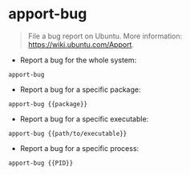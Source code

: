 # apport-bug

> File a bug report on Ubuntu.
> More information: <https://wiki.ubuntu.com/Apport>.

- Report a bug for the whole system:

`apport-bug`

- Report a bug for a specific package:

`apport-bug {{package}}`

- Report a bug for a specific executable:

`apport-bug {{path/to/executable}}`

- Report a bug for a specific process:

`apport-bug {{PID}}`
